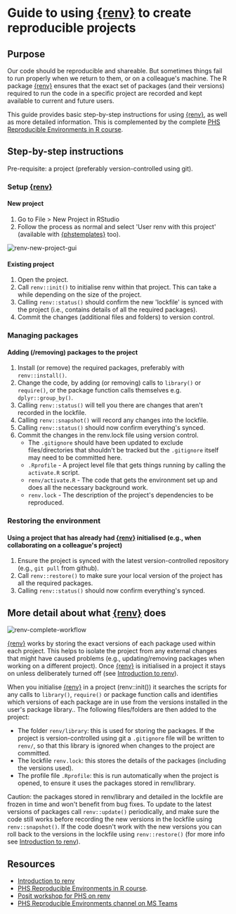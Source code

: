 # Guide to using [{renv}](https://rstudio.github.io/renv/) to create reproducible projects

## Purpose

Our code should be reproducible and shareable. But sometimes things fail to run properly when we return to them, or on a colleague's machine. The R package [{renv}](https://rstudio.github.io/renv/) ensures that the exact set of packages (and their versions) required to run the code in a specific project are recorded and kept available to current and future users.

This guide provides basic step-by-step instructions for using [{renv}](https://rstudio.github.io/renv/), as well as more detailed information. This is complemented by the complete [PHS Reproducible Environments in R course](https://public-health-scotland.github.io/knowledge-base/develop/reproducible-environments-in-r).

## Step-by-step instructions

Pre-requisite: a project (preferably version-controlled using git).

### Setup [{renv}](https://rstudio.github.io/renv/)

#### New project

1. Go to File > New Project in RStudio
2. Follow the process as normal and select 'User renv with this project' (available with [{phstemplates}](https://github.com/Public-Health-Scotland/phstemplates) too).

![renv-new-project-gui](https://github.com/Public-Health-Scotland/technical-docs/assets/33964310/8442d13f-da12-4b3b-91d7-925faae615f9)

#### Existing project

1. Open the project.
2. Call `renv::init()` to initialise renv within that project. This can take a while depending on the size of the project.
3. Calling `renv::status()` should confirm the new 'lockfile' is synced with the project (i.e., contains details of all the required packages).
4. Commit the changes (additional files and folders) to version control.

### Managing packages

#### Adding (/removing) packages to the project

1. Install (or remove) the required packages, preferably with `renv::install()`.
2. Change the code, by adding (or removing) calls to `library()` or `require()`, or the package function calls themselves e.g. `dplyr::group_by()`.
3. Calling `renv::status()` will tell you there are changes that aren't recorded in the lockfile.
4. Calling `renv::snapshot()` will record any changes into the lockfile.
5. Calling `renv::status()` should now confirm everything's synced.
6. Commit the changes in the renv.lock file using version control.
   - The `.gitignore` should have been updated to exclude files/directories that shouldn't be tracked but the `.gitignore` itself may need to be committed here.
   - `.Rprofile` - A project level file that gets things running by calling the `activate.R` script.
   - `renv/activate.R` - The code that gets the environment set up and does all the necessary background work.
   - `renv.lock` - The description of the project's dependencies to be reproduced.

### Restoring the environment

#### Using a project that has already had [{renv}](https://rstudio.github.io/renv/) initialised (e.g., when collaborating on a colleague's project)

1. Ensure the project is synced with the latest version-controlled repository (e.g., `git pull` from github).
2. Call `renv::restore()` to make sure your local version of the project has all the required packages.
3. Calling `renv::status()` should now confirm everything's synced.

## More detail about what [{renv}](https://rstudio.github.io/renv/) does

![renv-complete-workflow](https://github.com/Public-Health-Scotland/technical-docs/assets/33964310/391de4ef-c7d3-4a09-8eed-95c0f48b50eb)

[{renv}](https://rstudio.github.io/renv/) works by storing the exact versions of each package used within each project. This helps to isolate the project from any external changes that might have caused problems (e.g., updating/removing packages when working on a different project). Once [{renv}](https://rstudio.github.io/renv/) is initialised in a project it stays on unless deliberately turned off (see [Introduction to renv](https://rstudio.github.io/renv/articles/renv.html)).

When you initialise [{renv}](https://rstudio.github.io/renv/) in a project (renv::init()) it searches the scripts for any calls to `library()`, `require()` or package function calls and identifies which versions of each package are in use from the versions installed in the user's package library.. The following files/folders are then added to the project:

- The folder `renv/library`: this is used for storing the packages. If the project is version-controlled using git a `.gitignore` file will be written to `renv/`, so that this library is ignored when changes to the project are committed.
- The lockfile `renv.lock`: this stores the details of the packages (including the versions used).
- The profile file `.Rprofile`: this is run automatically when the project is opened, to ensure it uses the packages stored in renv/library.

Caution: the packages stored in renv/library and detailed in the lockfile are frozen in time and won't benefit from bug fixes. To update to the latest versions of packages call `renv::update()` periodically, and make sure the code still works before recording the new versions in the lockfile using `renv::snapshot()`. If the code doesn't work with the new versions you can roll back to the versions in the lockfile using `renv::restore()` (for more info see [Introduction to renv](https://rstudio.github.io/renv/articles/renv.html)).

## Resources

- [Introduction to renv](https://rstudio.github.io/renv/articles/renv.html)
- [PHS Reproducible Environments in R course](https://public-health-scotland.github.io/knowledge-base/develop/reproducible-environments-in-r).
- [Posit workshop for PHS on renv](https://positpbc.zoom.us/rec/play/n8-spO05R8p9vp8dqJ9GxH_Zr8mk7IMvsiX3menvnbXEXmJOXK5mOA-HPMxEFQPJvh6bTkvhaK6_oHWT.e--Z8hkQVR5coU-F?continueMode=true&pwd=MjxDT7xc_SQJM8HkKz4ffvPvm0mU4s74&_x_zm_rtaid=7GmfdwjkRvidhayMImvvYQ.1680787485091.7d8be92495688fceb3b55c4b0f603018&_x_zm_rhtaid=747)
- [PHS Reproducible Environments channel on MS Teams](https://teams.microsoft.com/l/channel/19%3Aa786ffd4a70d4941b87f023942d21b6a%40thread.tacv2/Reproducible%20Environments?groupId=ec4250f9-b70a-4f32-9372-a232ccb4f713&tenantId=)
